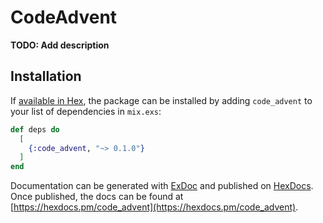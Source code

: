 # CodeAdvent

**TODO: Add description**

## Installation

If [available in Hex](https://hex.pm/docs/publish), the package can be installed
by adding `code_advent` to your list of dependencies in `mix.exs`:

```elixir
def deps do
  [
    {:code_advent, "~> 0.1.0"}
  ]
end
```

Documentation can be generated with [ExDoc](https://github.com/elixir-lang/ex_doc)
and published on [HexDocs](https://hexdocs.pm). Once published, the docs can
be found at [https://hexdocs.pm/code_advent](https://hexdocs.pm/code_advent).

